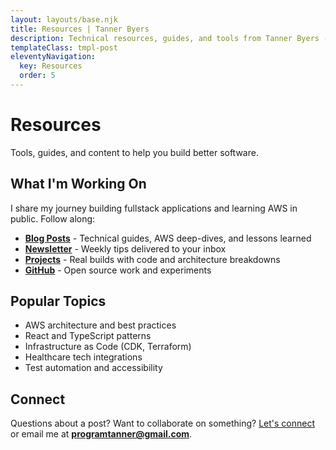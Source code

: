```yaml
---
layout: layouts/base.njk
title: Resources | Tanner Byers
description: Technical resources, guides, and tools from Tanner Byers - AWS and fullstack development content.
templateClass: tmpl-post
eleventyNavigation:
  key: Resources
  order: 5
---
```


# Resources

Tools, guides, and content to help you build better software.

## What I'm Working On

I share my journey building fullstack applications and learning AWS in public. Follow along:

- **[Blog Posts](/posts/)** - Technical guides, AWS deep-dives, and lessons learned
- **[Newsletter](/newsletter/)** - Weekly tips delivered to your inbox
- **[Projects](/case-studies/)** - Real builds with code and architecture breakdowns
- **[GitHub](https://github.com/tannerbyers)** - Open source work and experiments

## Popular Topics

- AWS architecture and best practices
- React and TypeScript patterns
- Infrastructure as Code (CDK, Terraform)
- Healthcare tech integrations
- Test automation and accessibility

## Connect

Questions about a post? Want to collaborate on something? [Let's connect](/contact-me/) or email me at **programtanner@gmail.com**.
